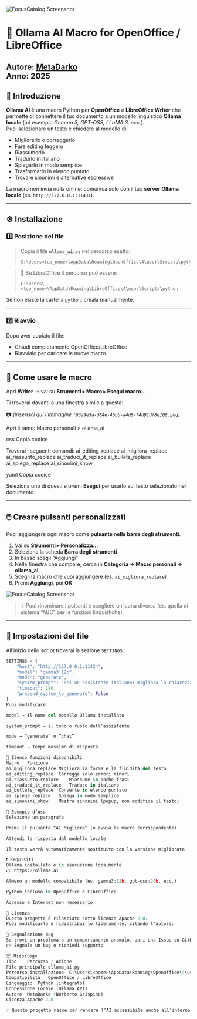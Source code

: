 ![FocusCatalog Screenshot](public/sample_1.jpg)
# 🧠 Ollama AI Macro for OpenOffice / LibreOffice
**Autore:** [MetaDarko](https://github.com/ShinRalexis)  
**Anno:** 2025  
---

## 📖 Introduzione

**Ollama AI** è una macro Python per **OpenOffice** e **LibreOffice Writer** che permette di connettere il tuo documento a un modello linguistico **Ollama locale** (ad esempio *Gemma 3, GPT-OSS, LLaMA 3, ecc.*).  
Puoi selezionare un testo e chiedere al modello di:
- Migliorarlo o correggerlo  
- Fare editing leggero  
- Riassumerlo  
- Tradurlo in italiano  
- Spiegarlo in modo semplice  
- Trasformarlo in elenco puntato  
- Trovare sinonimi e alternative espressive  

La macro non invia nulla online: comunica solo con il tuo **server Ollama locale** (es. `http://127.0.0.1:11434`).

---

## ⚙️ Installazione

### 1️⃣ Posizione del file

> Copia il file **`ollama_ai.py`** nel percorso esatto:
> ```
> C:\Users<tuo_nome>\AppData\Roaming\OpenOffice\4\user\Scripts\python
> ```

> 🔸 Su LibreOffice il percorso può essere:
> ```
> C:\Users\<tuo_nome>\AppData\Roaming\LibreOffice\4\user\Scripts\python
> ```

Se non esiste la cartella `python`, creala manualmente.

---

### 2️⃣ Riavvio

Dopo aver copiato il file:
- Chiudi completamente OpenOffice/LibreOffice  
- Riavvialo per caricare le nuove macro  

---

## 🧩 Come usare le macro

Apri **Writer** → vai su **Strumenti ▸ Macro ▸ Esegui macro...**

Ti troverai davanti a una finestra simile a questa:

📷 *(inserisci qui l’immagine `f63a9e5a-d84e-4bbb-a4d8-f4d91df8e108.png`)*

Apri il ramo:
Macro personali > ollama_ai

css
Copia codice

Troverai i seguenti comandi:
ai_editing_replace
ai_migliora_replace
ai_riassunto_replace
ai_traduci_it_replace
ai_bullets_replace
ai_spiega_replace
ai_sinonimi_show

yaml
Copia codice

Seleziona uno di questi e premi **Esegui** per usarlo sul testo selezionato nel documento.

---

## 🖱️ Creare pulsanti personalizzati

Puoi aggiungere ogni macro come **pulsante nella barra degli strumenti**.

1. Vai su **Strumenti ▸ Personalizza...**  
2. Seleziona la scheda **Barra degli strumenti**  
3. In basso scegli “Aggiungi”  
4. Nella finestra che compare, cerca in **Categoria → Macro personali → ollama_ai**  
5. Scegli la macro che vuoi aggiungere (es. `ai_migliora_replace`)  
6. Premi **Aggiungi**, poi **OK**

![FocusCatalog Screenshot](public/sample_2.jpg)

> 💡 Puoi rinominare i pulsanti e scegliere un’icona diversa (es. quella di sistema “ABC” per le funzioni linguistiche).

---

## 🔧 Impostazioni del file

All’inizio dello script troverai la sezione `SETTINGS`:

```python
SETTINGS = {
    "host": "http://127.0.0.1:11434",
    "model": "gemma3:12b",
    "mode": "generate",
    "system_prompt": "Sei un assistente italiano: migliora la chiarezza dei testi mantenendone senso e tono.",
    "timeout": 180,
    "prepend_system_to_generate": False
}
Puoi modificare:

model → il nome del modello Ollama installato

system_prompt → il tono o ruolo dell’assistente

mode → “generate” o “chat”

timeout → tempo massimo di risposta

🧠 Elenco funzioni disponibili
Macro	Funzione
ai_migliora_replace	Migliora la forma e la fluidità del testo
ai_editing_replace	Corregge solo errori minori
ai_riassunto_replace	Riassume in poche frasi
ai_traduci_it_replace	Traduce in italiano
ai_bullets_replace	Converte in elenco puntato
ai_spiega_replace	Spiega in modo semplice
ai_sinonimi_show	Mostra sinonimi (popup, non modifica il testo)

🚀 Esempio d’uso
Seleziona un paragrafo

Premi il pulsante “AI Migliora” (o avvia la macro corrispondente)

Attendi la risposta dal modello locale

Il testo verrà automaticamente sostituito con la versione migliorata

❗ Requisiti
Ollama installato e in esecuzione localmente
👉 https://ollama.ai

Almeno un modello compatibile (es. gemma3:12b, gpt-oss:20b, ecc.)

Python incluso in OpenOffice o LibreOffice

Accesso a Internet non necessario

🧩 Licenza
Questo progetto è rilasciato sotto licenza Apache 2.0.
Puoi modificarlo e ridistribuirlo liberamente, citando l’autore.

🐞 Segnalazione bug
Se trovi un problema o un comportamento anomalo, apri una Issue su GitHub oppure scrivimi:
👉 Segnala un bug o richiedi supporto

📦 Riepilogo
Tipo	Percorso / Azione
File principale	ollama_ai.py
Percorso installazione	C:\Users\<nome>\AppData\Roaming\OpenOffice\4\user\Scripts\python
Compatibilità	OpenOffice / LibreOffice
Linguaggio	Python (integrato)
Connessione	Locale (Ollama API)
Autore	MetaDarko (Norberto Grispino)
Licenza	Apache 2.0

💡 Questo progetto nasce per rendere l’AI accessibile anche all’interno di OpenOffice, offrendo strumenti di scrittura intelligenti ma completamente offline.

